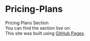 # Pricing-Plans
Pricing Plans Section \
You can find the section live on: \
This site was built using [GitHub Pages](https://themehdiq.github.io/Pricing-Plans/).
